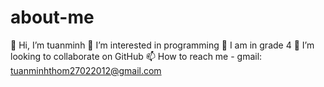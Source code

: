 # about-me
👋 Hi, I’m tuanminh
👀 I’m interested in programming
🌱 I am in grade 4
💞️ I’m looking to collaborate on GitHub
📫 How to reach me - gmail: tuanminhthom27022012@gmail.com
